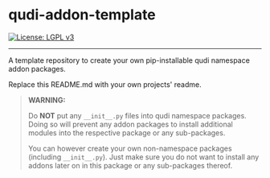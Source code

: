 # qudi-addon-template
[![License: LGPL v3](https://img.shields.io/badge/License-LGPL%20v3-blue.svg)](https://www.gnu.org/licenses/lgpl-3.0)

---

A template repository to create your own pip-installable qudi namespace addon packages.

Replace this README.md with your own projects' readme.

> __WARNING:__
> 
> Do __NOT__ put any `__init__.py` files into qudi namespace packages. Doing so will prevent any 
> addon packages to install additional modules into the respective package or any sub-packages.
> 
> You can however create your own non-namespace packages (including `__init__.py`). Just make sure 
> you do not want to install any addons later on in this package or any sub-packages thereof.
